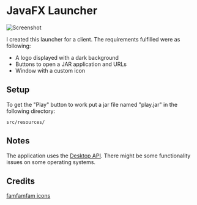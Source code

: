 JavaFX Launcher
=========

![Screenshot](http://i.imgur.com/cV3GV2p.png)

I created this launcher for a client. The requirements fulfilled were as following:

* A logo displayed with a dark background
* Buttons to open a JAR application and URLs
* Window with a custom icon

Setup
----

To get the "Play" button to work put a jar file named "play.jar" in the following directory:

```
src/resources/
```

Notes
----

The application uses the [Desktop API](http://docs.oracle.com/javase/7/docs/api/java/awt/Desktop.html). There might be some functionality issues on some operating systems.

Credits
----

[famfamfam icons](http://www.famfamfam.com/lab/icons/silk/)

